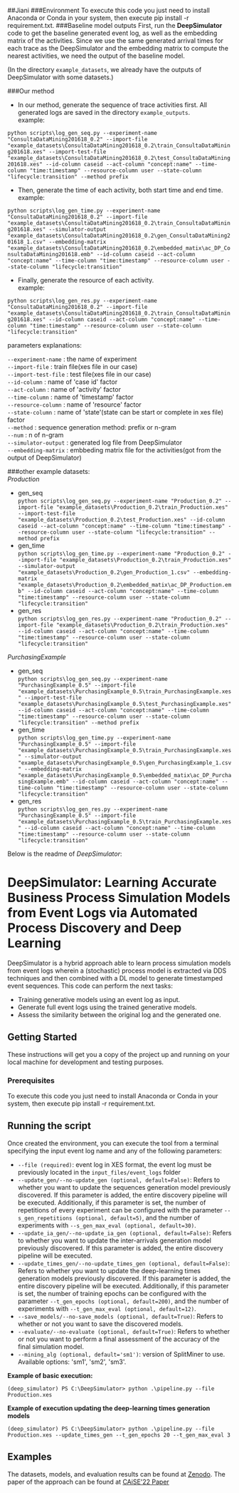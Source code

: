 ##Jiani
###Environment
To execute this code you just need to install Anaconda or Conda in your system, then execute pip install -r requirement.txt.
###Baseline model outputs
First, run the **DeepSimulator** code to get the baseline generated event log, as well as the embedding matrix of the activities.
Since we use the same generated arrival times for each trace as the DeepSimulator and the embedding matrix to compute the nearest activities, we need the output of the baseline model.

(In the directory `example_datasets`, we already have the outputs of DeepSimulator with some datasets.)

###Our method
* In our method, generate the sequence of trace activities first. All generated logs are saved in the directory `example_outputs`.   
example:

`python scripts\log_gen_seq.py --experiment-name "ConsultaDataMining201618_0.2" --import-file "example_datasets\ConsultaDataMining201618_0.2\train_ConsultaDataMining201618.xes" --import-test-file "example_datasets\ConsultaDataMining201618_0.2\test_ConsultaDataMining201618.xes" --id-column caseid --act-column "concept:name" --time-column "time:timestamp" --resource-column user --state-column "lifecycle:transition" --method prefix
`

* Then, generate the time of each activity, both start time and end time.  
example:

`python scripts\log_gen_time.py --experiment-name "ConsultaDataMining201618_0.2" --import-file "example_datasets\ConsultaDataMining201618_0.2\train_ConsultaDataMining201618.xes" --simulator-output "example_datasets\ConsultaDataMining201618_0.2\gen_ConsultaDataMining201618_1.csv" --embedding-matrix "example_datasets\ConsultaDataMining201618_0.2\embedded_matix\ac_DP_ConsultaDataMining201618.emb" --id-column caseid --act-column "concept:name" --time-column "time:timestamp" --resource-column user --state-column "lifecycle:transition"
`

* Finally, generate the resource of each activity.  
example:

`python scripts\log_gen_res.py --experiment-name "ConsultaDataMining201618_0.2" --import-file "example_datasets\ConsultaDataMining201618_0.2\train_ConsultaDataMining201618.xes" --id-column caseid --act-column "concept:name" --time-column "time:timestamp" --resource-column user --state-column "lifecycle:transition"
`

parameters explanations:

`--experiment-name` : the name of experiment  
`--import-file` : train file(xes file in our case)  
`--import-test-file` : test file(xes file in our case)   
`--id-column` : name of 'case id' factor  
`--act-column` : name of 'activity' factor  
`--time-column` : name of 'timestamp' factor  
`--resource-column` : name of 'resource' factor  
`--state-column` : name of 'state'(state can be start or complete in xes file) factor  
`--method` : sequence generation method: prefix or n-gram  
`--num` : n of n-gram  
`--simulator-output` : generated log file from DeepSimulator  
`--embedding-matrix` : embbeding matrix file for the activities(got from the output of DeepSimulator)  


###other example datasets:  
*Production*  
* gen_seq  
`python scripts\log_gen_seq.py --experiment-name "Production_0.2" --import-file "example_datasets\Production_0.2\train_Production.xes" --import-test-file "example_datasets\Production_0.2\test_Production.xes" --id-column caseid --act-column "concept:name" --time-column "time:timestamp" --resource-column user --state-column "lifecycle:transition" --method prefix
`
* gen_time  
`python scripts\log_gen_time.py --experiment-name "Production_0.2" --import-file "example_datasets\Production_0.2\train_Production.xes" --simulator-output "example_datasets\Production_0.2\gen_Production_1.csv" --embedding-matrix "example_datasets\Production_0.2\embedded_matix\ac_DP_Production.emb" --id-column caseid --act-column "concept:name" --time-column "time:timestamp" --resource-column user --state-column "lifecycle:transition"
`
* gen_res  
`python scripts\log_gen_res.py --experiment-name "Production_0.2" --import-file "example_datasets\Production_0.2\train_Production.xes" --id-column caseid --act-column "concept:name" --time-column "time:timestamp" --resource-column user --state-column "lifecycle:transition"
`  

*PurchasingExample*  
* gen_seq  
`python scripts\log_gen_seq.py --experiment-name "PurchasingExample_0.5" --import-file "example_datasets\PurchasingExample_0.5\train_PurchasingExample.xes" --import-test-file "example_datasets\PurchasingExample_0.5\test_PurchasingExample.xes" --id-column caseid --act-column "concept:name" --time-column "time:timestamp" --resource-column user --state-column "lifecycle:transition" --method prefix
`
* gen_time  
`python scripts\log_gen_time.py --experiment-name "PurchasingExample_0.5" --import-file "example_datasets\PurchasingExample_0.5\train_PurchasingExample.xes" --simulator-output "example_datasets\PurchasingExample_0.5\gen_PurchasingExample_1.csv" --embedding-matrix "example_datasets\PurchasingExample_0.5\embedded_matix\ac_DP_PurchasingExample.emb" --id-column caseid --act-column "concept:name" --time-column "time:timestamp" --resource-column user --state-column "lifecycle:transition"
`
* gen_res  
`python scripts\log_gen_res.py --experiment-name "PurchasingExample_0.5" --import-file "example_datasets\PurchasingExample_0.5\train_PurchasingExample.xes" --id-column caseid --act-column "concept:name" --time-column "time:timestamp" --resource-column user --state-column "lifecycle:transition"
`

  
  

Below is the readme of *DeepSimulator*:  



# DeepSimulator: Learning Accurate Business Process Simulation Models from Event Logs via Automated Process Discovery and Deep Learning

DeepSimulator is a hybrid approach able to learn process simulation models from event logs wherein a (stochastic) process model is extracted via DDS techniques and then combined with a DL model to generate timestamped event sequences. This code can perform the next tasks:


* Training generative models using an event log as input.
* Generate full event logs using the trained generative models.
* Assess the similarity between the original log and the generated one.

## Getting Started

These instructions will get you a copy of the project up and running on your local machine for development and testing purposes. 

### Prerequisites

To execute this code you just need to install Anaconda or Conda in your system, then execute pip install -r requirement.txt.

## Running the script

Once created the environment, you can execute the tool from a terminal specifying the input event log name and any of the following parameters:

* `--file (required)`: event log in XES format, the event log must be previously located in the `input_files/event_logs` folder
* `--update_gen/--no-update_gen (optional, default=False)`: Refers to whether you want to update the sequences generation model previously discovered. If this parameter is added, the entire discovery pipeline will be executed. Additionally, if this parameter is set, the number of repetitions of every experiment can be configured with the parameter `--s_gen_repetitions (optional, default=5)`, and the number of experiments with `--s_gen_max_eval (optional, default=30)`.
* `--update_ia_gen/--no-update_ia_gen (optional, default=False)`: Refers to whether you want to update the inter-arrivals generation model previously discovered. If this parameter is added, the entire discovery pipeline will be executed.
* `--update_times_gen/--no-update_times_gen (optional, default=False)`: Refers to whether you want to update the deep-learning times generation models previously discovered. If this parameter is added, the entire discovery pipeline will be executed. Additionally, if this parameter is set, the number of training epochs can be configured with the parameter `--t_gen_epochs (optional, default=200)`, and the number of experiments with `--t_gen_max_eval (optional, default=12)`.
* `--save_models/--no-save_models (optional, default=True)`: Refers to whether or not you want to save the discovered models.
* `--evaluate/--no-evaluate (optional, default=True)`: Refers to whether or not you want to perform a final assessment of the accuracy of the final simulation model.
* `--mining_alg (optional, default='sm1')`: version of SplitMiner to use. Available options: 'sm1', 'sm2', 'sm3'.

**Example of basic execution:**

```shell
(deep_simulator) PS C:\DeepSimulator> python .\pipeline.py --file Production.xes
```

**Example of execution updating the deep-learning times generation models**

```shell
(deep_simulator) PS C:\DeepSimulator> python .\pipeline.py --file Production.xes --update_times_gen --t_gen_epochs 20 --t_gen_max_eval 3
```

## Examples

The datasets, models, and evaluation results can be found at <a href="https://doi.org/10.5281/zenodo.5734443" target="_blank">Zenodo</a>. The paper of the approach can be found at  <a href="https://doi.org/10.1007/978-3-031-07472-1_4" target="_blank">CAiSE'22 Paper</a>

